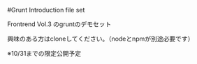 #Grunt Introduction file set

Frontrend Vol.3 のgruntのデモセット

興味のある方はcloneしてください。（nodeとnpmが別途必要です）

※10/31までの限定公開予定